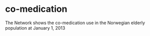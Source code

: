# co-medication
The Network shows the co-medication use in the Norwegian elderly population at January 1, 2013
